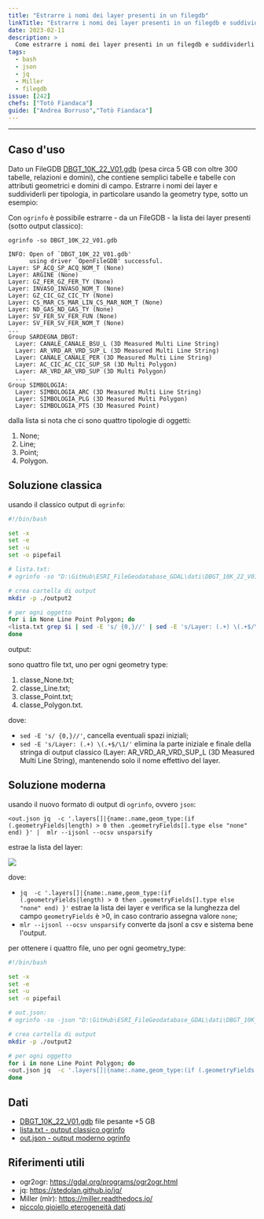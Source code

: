 ```yaml
---
title: "Estrarre i nomi dei layer presenti in un filegdb"
linkTitle: "Estrarre i nomi dei layer presenti in un filegdb e suddividerli per tipologia"
date: 2023-02-11
description: >
  Come estrarre i nomi dei layer presenti in un filegdb e suddividerli per geometry type.
tags:
  - bash
  - json
  - jq
  - Miller
  - filegdb
issue: [242]
chefs: ["Totò Fiandaca"]
guide: ["Andrea Borruso","Totò Fiandaca"]
---
```


---

## Caso d'uso

Dato un FileGDB [DBGT_10K_22_V01.gdb](https://www.sardegnageoportale.it/index.php?xsl=2420&s=40&v=9&c=95645&es=6603&na=1&n=100&esp=1&tb=14401) (pesa circa 5 GB con oltre 300 tabelle, relazioni e domini), che contiene semplici tabelle e tabelle con attributi geometrici e domini di campo. Estrarre i nomi dei layer e suddividerli per tipologia, in particolare usando la geometry type, sotto un esempio:

Con `ogrinfo` è possibile estrarre - da un FileGDB - la lista dei layer presenti (sotto output classico):

```
ogrinfo -so DBGT_10K_22_V01.gdb
```

```
INFO: Open of `DBGT_10K_22_V01.gdb'
      using driver `OpenFileGDB' successful.
Layer: SP_ACQ_SP_ACQ_NOM_T (None)
Layer: ARGINE (None)
Layer: GZ_FER_GZ_FER_TY (None)
Layer: INVASO_INVASO_NOM_T (None)
Layer: GZ_CIC_GZ_CIC_TY (None)
Layer: CS_MAR_CS_MAR_LIN_CS_MAR_NOM_T (None)
Layer: ND_GAS_ND_GAS_TY (None)
Layer: SV_FER_SV_FER_FUN (None)
Layer: SV_FER_SV_FER_NOM_T (None)
...
Group SARDEGNA_DBGT:
  Layer: CANALE_CANALE_BSU_L (3D Measured Multi Line String)
  Layer: AR_VRD_AR_VRD_SUP_L (3D Measured Multi Line String)
  Layer: CANALE_CANALE_PER (3D Measured Multi Line String)
  Layer: AC_CIC_AC_CIC_SUP_SR (3D Multi Polygon)
  Layer: AR_VRD_AR_VRD_SUP (3D Multi Polygon)
  ...
Group SIMBOLOGIA:
  Layer: SIMBOLOGIA_ARC (3D Measured Multi Line String)
  Layer: SIMBOLOGIA_PLG (3D Measured Multi Polygon)
  Layer: SIMBOLOGIA_PTS (3D Measured Point)
```
dalla lista si nota che ci sono quattro tipologie di oggetti:

1. None;
2. Line;
3. Point;
4. Polygon.

## Soluzione classica

usando il classico output di `ogrinfo`:

```sh
#!/bin/bash

set -x
set -e
set -u
set -o pipefail

# lista.txt:
# ogrinfo -so "D:\GitHub\ESRI_FileGeodatabase_GDAL\dati\DBGT_10K_22_V01.gdb"

# crea cartella di output
mkdir -p ./output2

# per ogni oggetto
for i in None Line Point Polygon; do
<lista.txt grep $i | sed -E 's/ {0,}//' | sed -E 's/Layer: (.+) \(.+$/\1/'>output2/classe_$i.txt
done
```
output:

sono quattro file txt, uno per ogni geometry type:
1. classe_None.txt;
2. classe_Line.txt;
3. classe_Point.txt;
4. classe_Polygon.txt.

dove:
- `sed -E 's/ {0,}//'`, cancella eventuali spazi iniziali;
- `sed -E 's/Layer: (.+) \(.+$/\1/'` elimina la parte iniziale e finale della stringa di output classico (Layer: AR_VRD_AR_VRD_SUP_L (3D Measured Multi Line String), mantenendo solo il nome effettivo del layer.

## Soluzione moderna

usando il nuovo formato di output di `ogrinfo`, ovvero `json`:

```
<out.json jq  -c '.layers[]|{name:.name,geom_type:(if (.geometryFields|length) > 0 then .geometryFields[].type else "none" end) }' |  mlr --ijsonl --ocsv unsparsify
```
estrae la lista del layer:

![](https://user-images.githubusercontent.com/7631137/217541999-d5831906-7df9-46b8-aa75-d2ee2ede699f.png)

dove:
- `jq  -c '.layers[]|{name:.name,geom_type:(if (.geometryFields|length) > 0 then .geometryFields[].type else "none" end) }'` estrae la lista dei layer e verifica se la lunghezza del campo `geometryFields` è >0, in caso contrario assegna valore `none`;
- `mlr --ijsonl --ocsv unsparsify` converte da jsonl a csv e sistema bene l'output.

per ottenere i quattro file, uno per ogni geometry_type:

```sh
#!/bin/bash

set -x
set -e
set -u
set -o pipefail

# out.json:
# ogrinfo -so -json "D:\GitHub\ESRI_FileGeodatabase_GDAL\dati\DBGT_10K_22_V01.gdb"

# crea cartella di output
mkdir -p ./output2

# per ogni oggetto
for i in none Line Point Polygon; do
<out.json jq  -c '.layers[]|{name:.name,geom_type:(if (.geometryFields|length) > 0 then .geometryFields[].type else "none" end) }' |  mlr --ijsonl --ocsv unsparsify then filter '$geom_type=~"^.{0,}'"$i"'.{0,}$"'>output2/classe_$i.txt
done
```

## Dati

- [DBGT_10K_22_V01.gdb](https://www.sardegnageoportale.it/index.php?xsl=2420&s=40&v=9&c=95645&es=6603&na=1&n=100&esp=1&tb=14401) file pesante +5 GB
- [lista.txt - output classico ogrinfo](https://github.com/opendatasicilia/tansignari/files/10668761/lista.txt)
- [out.json - output moderno ogrinfo](https://github.com/opendatasicilia/tansignari/files/10679184/out.zip)

## Riferimenti utili

- ogr2ogr: <https://gdal.org/programs/ogr2ogr.html>
- jq: <https://stedolan.github.io/jq/>
- Miller (mlr): <https://miller.readthedocs.io/>
- [piccolo gioiello eterogeneità dati](https://arigadicomando.it/miller/eterogeneita_record/)

